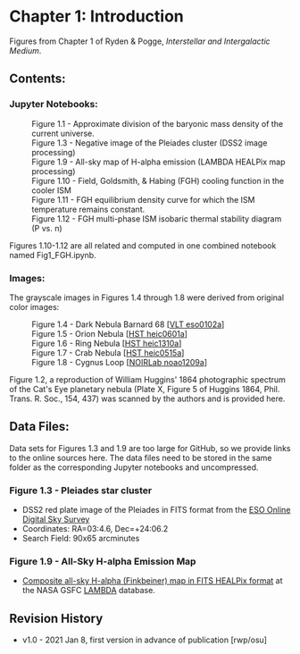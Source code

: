 # Chapter 1: Introduction

Figures from Chapter 1 of Ryden & Pogge, *Interstellar and Intergalactic Medium*.

## Contents:

### Jupyter Notebooks:
<dl>
  <dd>Figure 1.1 - Approximate division of the baryonic mass density of the current
universe.
  <dd>Figure 1.3 - Negative image of the Pleiades cluster (DSS2 image processing)
  <dd>Figure 1.9 - All-sky map of H-alpha emission (LAMBDA HEALPix map processing)
  <dd>Figure 1.10 - Field, Goldsmith, & Habing (FGH) cooling function in the cooler ISM
  <dd>Figure 1.11 - FGH equilibrium density curve for which the ISM temperature remains constant.
  <dd>Figure 1.12 - FGH multi-phase ISM isobaric thermal stability diagram (P vs. n)
</dl>
Figures 1.10-1.12 are all related and computed in one combined notebook named Fig1_FGH.ipynb.

### Images:
The grayscale images in Figures 1.4 through 1.8 were derived from original color images:
<dl>
  <dd>Figure 1.4 - Dark Nebula Barnard 68 [<a href="https://www.eso.org/public/images/eso0102a">VLT eso0102a</a>]
  <dd>Figure 1.5 - Orion Nebula [<a href="https://esahubble.org/images/heic0601a">HST heic0601a</a>]
  <dd>Figure 1.6 - Ring Nebula [<a href="https://esahubble.org/images/heic1310a">HST heic1310a</a>]
  <dd>Figure 1.7 - Crab Nebula [<a href="https://esahubble.org/images/heic0515a">HST heic0515a</a>]
  <dd>Figure 1.8 - Cygnus Loop [<a href="https://noirlab.edu/public/images/noao1209a">NOIRLab noao1209a</a>]
</dl>
Figure 1.2, a reproduction of William Huggins' 1864 photographic spectrum of the Cat's Eye planetary nebula
(Plate X, Figure 5 of Huggins 1864, Phil. Trans. R. Soc., 154, 437) was scanned by the authors and is provided here.

## Data Files:

Data sets for Figures 1.3 and 1.9 are too large for GitHub, so we provide links to the online sources here.  The data files need to be
stored in the same folder as the corresponding Jupyter notebooks and uncompressed.

### Figure 1.3 - Pleiades star cluster
 * DSS2 red plate image of the Pleiades in FITS format from the [ESO Online Digital Sky Survey](https://archive.eso.org/dss/dss)
 * Coordinates: RA=03:4.6, Dec=+24:06.2
 * Search Field: 90x65 arcminutes
 
### Figure 1.9 - All-Sky H-alpha Emission Map
 * [Composite all-sky H-alpha (Finkbeiner) map in FITS HEALPix format](https://lambda.gsfc.nasa.gov/product/foreground/fg_halpha_map.cfm) at the NASA GSFC [LAMBDA](https://lambda.gsfc.nasa.gov) database.
 
## Revision History

 * v1.0 - 2021 Jan 8, first version in advance of publication [rwp/osu]

